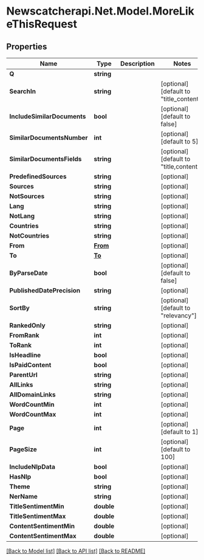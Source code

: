 # Newscatcherapi.Net.Model.MoreLikeThisRequest

## Properties

Name | Type | Description | Notes
------------ | ------------- | ------------- | -------------
**Q** | **string** |  | 
**SearchIn** | **string** |  | [optional] [default to "title_content"]
**IncludeSimilarDocuments** | **bool** |  | [optional] [default to false]
**SimilarDocumentsNumber** | **int** |  | [optional] [default to 5]
**SimilarDocumentsFields** | **string** |  | [optional] [default to "title,content"]
**PredefinedSources** | **string** |  | [optional] 
**Sources** | **string** |  | [optional] 
**NotSources** | **string** |  | [optional] 
**Lang** | **string** |  | [optional] 
**NotLang** | **string** |  | [optional] 
**Countries** | **string** |  | [optional] 
**NotCountries** | **string** |  | [optional] 
**From** | [**From**](From.md) |  | [optional] 
**To** | [**To**](To.md) |  | [optional] 
**ByParseDate** | **bool** |  | [optional] [default to false]
**PublishedDatePrecision** | **string** |  | [optional] 
**SortBy** | **string** |  | [optional] [default to "relevancy"]
**RankedOnly** | **string** |  | [optional] 
**FromRank** | **int** |  | [optional] 
**ToRank** | **int** |  | [optional] 
**IsHeadline** | **bool** |  | [optional] 
**IsPaidContent** | **bool** |  | [optional] 
**ParentUrl** | **string** |  | [optional] 
**AllLinks** | **string** |  | [optional] 
**AllDomainLinks** | **string** |  | [optional] 
**WordCountMin** | **int** |  | [optional] 
**WordCountMax** | **int** |  | [optional] 
**Page** | **int** |  | [optional] [default to 1]
**PageSize** | **int** |  | [optional] [default to 100]
**IncludeNlpData** | **bool** |  | [optional] 
**HasNlp** | **bool** |  | [optional] 
**Theme** | **string** |  | [optional] 
**NerName** | **string** |  | [optional] 
**TitleSentimentMin** | **double** |  | [optional] 
**TitleSentimentMax** | **double** |  | [optional] 
**ContentSentimentMin** | **double** |  | [optional] 
**ContentSentimentMax** | **double** |  | [optional] 

[[Back to Model list]](../README.md#documentation-for-models) [[Back to API list]](../README.md#documentation-for-api-endpoints) [[Back to README]](../README.md)

